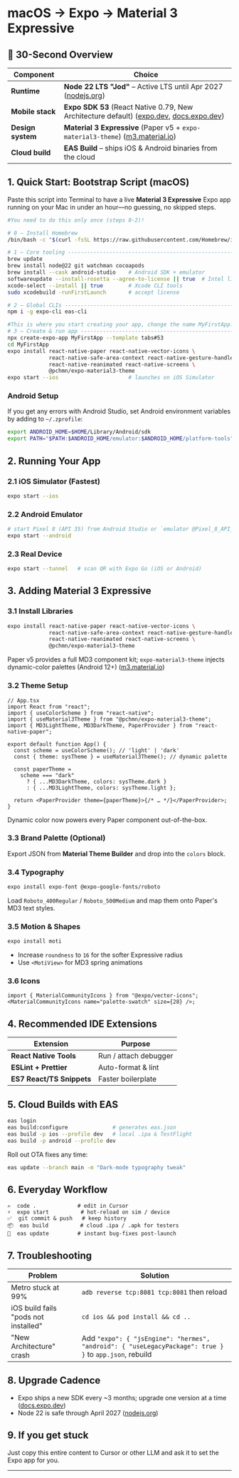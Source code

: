 # macOS → Expo → Material 3 Expressive

## 🚀 30-Second Overview

| Component         | Choice                                                                                            |
| ----------------- | ------------------------------------------------------------------------------------------------- |
| **Runtime**       | **Node 22 LTS "Jod"** – Active LTS until Apr 2027 ([nodejs.org][1])                               |
| **Mobile stack**  | **Expo SDK 53** (React Native 0.79, New Architecture default) ([expo.dev][2], [docs.expo.dev][3]) |
| **Design system** | **Material 3 Expressive** (Paper v5 + `expo-material3-theme`) ([m3.material.io][4])               |
| **Cloud build**   | **EAS Build** – ships iOS & Android binaries from the cloud                                       |

## 1. Quick Start: Bootstrap Script (macOS)

Paste this script into Terminal to have a live **Material 3 Expressive** Expo app running on your Mac in under an hour—no guessing, no skipped steps.

```bash
#You need to do this only once (steps 0-2)!

# 0 – Install Homebrew
/bin/bash -c "$(curl -fsSL https://raw.githubusercontent.com/Homebrew/install/HEAD/install.sh)"

# 1 – Core tooling ------------------------------------------------------------
brew update
brew install node@22 git watchman cocoapods
brew install --cask android-studio    # Android SDK + emulator
softwareupdate --install-rosetta --agree-to-license || true  # Intel libs on Apple Silicon
xcode-select --install || true        # Xcode CLI tools
sudo xcodebuild -runFirstLaunch       # accept license

# 2 – Global CLIs -------------------------------------------------------------
npm i -g expo-cli eas-cli

#This is where you start creating your app, change the name MyFirstApp.
# 3 – Create & run app --------------------------------------------------------
npx create-expo-app MyFirstApp --template tabs#53
cd MyFirstApp
expo install react-native-paper react-native-vector-icons \
             react-native-safe-area-context react-native-gesture-handler \
             react-native-reanimated react-native-screens \
             @pchmn/expo-material3-theme
expo start --ios                      # launches on iOS Simulator
```

### Android Setup

If you get any errors with Android Studio, set Android environment variables by adding to `~/.zprofile`:

```zsh
export ANDROID_HOME=$HOME/Library/Android/sdk
export PATH="$PATH:$ANDROID_HOME/emulator:$ANDROID_HOME/platform-tools"
```

## 2. Running Your App

### 2.1 iOS Simulator (Fastest)

```bash
expo start --ios
```

### 2.2 Android Emulator

```bash
# start Pixel 8 (API 35) from Android Studio or `emulator @Pixel_8_API_35`
expo start --android
```

### 2.3 Real Device

```bash
expo start --tunnel   # scan QR with Expo Go (iOS or Android)
```

## 3. Adding Material 3 Expressive

### 3.1 Install Libraries

```bash
expo install react-native-paper react-native-vector-icons \
             react-native-safe-area-context react-native-gesture-handler \
             react-native-reanimated react-native-screens \
             @pchmn/expo-material3-theme
```

Paper v5 provides a full MD3 component kit; `expo-material3-theme` injects dynamic-color palettes (Android 12+) ([m3.material.io][4])

### 3.2 Theme Setup

```tsx
// App.tsx
import React from "react";
import { useColorScheme } from "react-native";
import { useMaterial3Theme } from "@pchmn/expo-material3-theme";
import { MD3LightTheme, MD3DarkTheme, PaperProvider } from "react-native-paper";

export default function App() {
  const scheme = useColorScheme(); // 'light' | 'dark'
  const { theme: sysTheme } = useMaterial3Theme(); // dynamic palette

  const paperTheme =
    scheme === "dark"
      ? { ...MD3DarkTheme, colors: sysTheme.dark }
      : { ...MD3LightTheme, colors: sysTheme.light };

  return <PaperProvider theme={paperTheme}>{/* … */}</PaperProvider>;
}
```

Dynamic color now powers every Paper component out-of-the-box.

### 3.3 Brand Palette (Optional)

Export JSON from **Material Theme Builder** and drop into the `colors` block.

### 3.4 Typography

```bash
expo install expo-font @expo-google-fonts/roboto
```

Load `Roboto_400Regular` / `Roboto_500Medium` and map them onto Paper's MD3 text styles.

### 3.5 Motion & Shapes

```bash
expo install moti
```

- Increase `roundness` to `16` for the softer Expressive radius
- Use `<MotiView>` for MD3 spring animations

### 3.6 Icons

```tsx
import { MaterialCommunityIcons } from "@expo/vector-icons";
<MaterialCommunityIcons name="palette-swatch" size={28} />;
```

## 4. Recommended IDE Extensions

| Extension                 | Purpose               |
| ------------------------- | --------------------- |
| **React Native Tools**    | Run / attach debugger |
| **ESLint + Prettier**     | Auto-format & lint    |
| **ES7 React/TS Snippets** | Faster boilerplate    |

## 5. Cloud Builds with EAS

```bash
eas login
eas build:configure              # generates eas.json
eas build -p ios --profile dev   # local .ipa & TestFlight
eas build -p android --profile dev
```

Roll out OTA fixes any time:

```bash
eas update --branch main -m "Dark-mode typography tweak"
```

## 6. Everyday Workflow

```text
✍️  code .             # edit in Cursor
⚡  expo start          # hot-reload on sim / device
✅  git commit & push   # keep history
📦  eas build          # cloud .ipa / .apk for testers
🚀  eas update         # instant bug-fixes post-launch
```

## 7. Troubleshooting

| Problem                              | Solution                                                                                               |
| ------------------------------------ | ------------------------------------------------------------------------------------------------------ |
| Metro stuck at 99%                   | `adb reverse tcp:8081 tcp:8081` then reload                                                            |
| iOS build fails "pods not installed" | `cd ios && pod install && cd ..`                                                                       |
| "New Architecture" crash             | Add `"expo": { "jsEngine": "hermes", "android": { "useLegacyPackage": true } }` to `app.json`, rebuild |

## 8. Upgrade Cadence

- Expo ships a new SDK every ~3 months; upgrade one version at a time ([docs.expo.dev][5])
- Node 22 is safe through April 2027 ([nodejs.org][1])

## 9. If you get stuck

Just copy this entire content to Cursor or other LLM and ask it to set the Expo app for you.

---

[1]: https://nodejs.org/en/about/previous-releases?utm_source=chatgpt.com "Node.js Releases"
[2]: https://expo.dev/changelog/sdk-53?utm_source=chatgpt.com "Expo SDK 53 - Expo Changelog"
[3]: https://docs.expo.dev/guides/new-architecture/?utm_source=chatgpt.com "React Native's New Architecture - Expo Documentation"
[4]: https://m3.material.io/blog/building-with-m3-expressive?utm_source=chatgpt.com "Start building with Material 3 Expressive"
[5]: https://docs.expo.dev/workflow/upgrading-expo-sdk-walkthrough/?utm_source=chatgpt.com "Upgrade Expo SDK - Expo Documentation"
